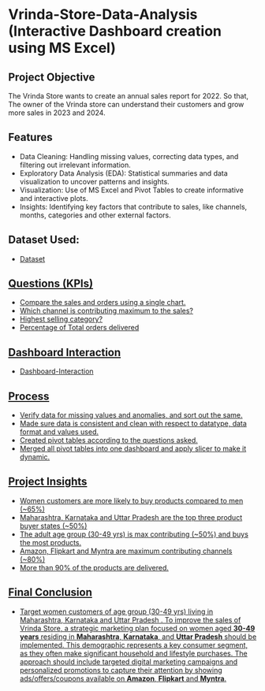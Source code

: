 # Vrinda-Store-Data-Analysis (Interactive Dashboard creation using MS Excel)
## Project Objective
The Vrinda Store wants to create an annual sales report for 2022. So that, The owner of the Vrinda store can understand their customers and grow more sales in 2023 and 2024.
## Features
- Data Cleaning: Handling missing values, correcting data types, and filtering out irrelevant information.
- Exploratory Data Analysis (EDA): Statistical summaries and data visualization to uncover patterns and insights.
- Visualization: Use of MS Excel and Pivot Tables to create informative and interactive plots.
- Insights: Identifying key factors that contribute to sales, like channels, months, categories and other external factors.
## Dataset Used:
- <a href="https://github.com/divyansh-0408/Data_Analysis_Dashboard/blob/main/Vrinda%20Store%20Data%20Analysis.xlsx">Dataset
## Questions (KPIs)
-	Compare the sales and orders using a single chart.
-	Which channel is contributing maximum to the sales?
-	Highest selling category?
-	Percentage of Total orders delivered
## Dashboard Interaction
- <a href="https://github.com/divyansh-0408/Data_Analysis_Dashboard/blob/main/Dashboard.pdf">Dashboard-Interaction
## Process
-	Verify data for missing values and anomalies, and sort out the same.
-	Made sure data is consistent and clean with respect to datatype, data format and values used.
-	Created pivot tables according to the questions asked.
-	Merged all pivot tables into one dashboard and apply slicer to make it dynamic.
## Project Insights
-	Women customers are more likely to buy products compared to men (~65%)
-	Maharashtra, Karnataka and Uttar Pradesh are the top three product buyer states (~50%)
-	The adult age group (30-49 yrs) is max contributing (~50%) and buys the most products.
-	Amazon, Flipkart and Myntra are maximum contributing channels (~80%)
-	More than 90% of the products are delivered.
## Final Conclusion
-	Target women customers of age group (30-49 yrs) living in Maharashtra, Karnataka and Uttar Pradesh . To improve the sales of Vrinda Store, a strategic marketing plan focused on women aged **30-49 years** residing in **Maharashtra**, **Karnataka**, and **Uttar Pradesh** should be implemented. This demographic represents a key consumer segment, as they often make significant household and lifestyle purchases. The approach should include targeted digital marketing campaigns and personalized promotions to capture their attention by showing ads/offers/coupons available on **Amazon**, **Flipkart** and **Myntra**.

